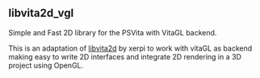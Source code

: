 ## libvita2d_vgl

Simple and Fast 2D library for the PSVita with VitaGL backend.

This is an adaptation of [libvita2d](https://github.com/xerpi/libvita2d) by xerpi to work with vitaGL as backend making easy to write 2D interfaces and integrate 2D rendering in a 3D project using OpenGL.
